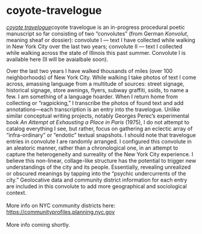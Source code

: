 # coyote-travelogue

<a href="https://static.tumblr.com/7ggoisn/KFxpwtqky/coyote_travelogue.pdf"><i>coyote travelogue</i></a>coyote travelogue is an in-progress procedural poetic manuscript so far consisting of two “convolutes” (from German <i>Konvolut</i>, meaning sheaf or dossier): convolute I — text I have collected while walking in New York City over the last two years; convolute II — text I collected while walking across the state of Illinois this past summer. Convolute I is available here (II will be avaialbale soon). 

Over the last two years I have walked thousands of miles (over 100 neighborhoods) of New York City. While walking I take photos of text I come across, amassing language from a multitude of sources: street signage, historical signage, store awnings, flyers, subway graffiti, ssids, to name a few. I am something of a language hoarder. When I return home from collecting or “ragpicking,” I transcribe the photos of found text and add annotations—each transcription is an entry into the travelogue. Unlike similar conceptual writing projects, notably Georges Perec’s experimental book <i>An Attempt at Exhausting a Place in Paris</i> (1975), I do not attempt to catalog everything I see, but rather, focus on gathering an eclectic array of “infra-ordinary” or “endotic” textual snapshots. I should note that travelogue entries in convolute I are randomly arranged. I configured this convolute in an aleatoric  manner, rather than a chronological one, in an attempt to capture the heterogeneity and surreality of the New York City experience. I believe this non-linear, collage-like structure has the potential to trigger new understandings of the city and its people. Essentially, revealing unrealized or obscured meanings by tapping into the “psychic undercurrents of the city.” Geolocative data and community district information for each entry are included in this convolute to add more geographical and sociological context.
<br>
<br>
More info on NYC community districts here: https://communityprofiles.planning.nyc.gov<br>
<br>
More info coming shortly. 
